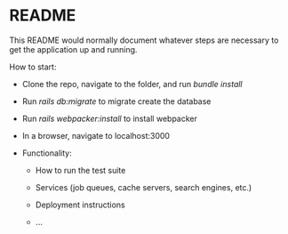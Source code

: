 # README

This README would normally document whatever steps are necessary to get the
application up and running.

How to start:

* Clone the repo, navigate to the folder, and run _bundle install_

* Run _rails db:migrate_ to migrate create the database

* Run _rails webpacker:install_ to install webpacker

* In a browser, navigate to localhost:3000

* Functionality: 

    * How to run the test suite

    * Services (job queues, cache servers, search engines, etc.)

    * Deployment instructions

    * ...
